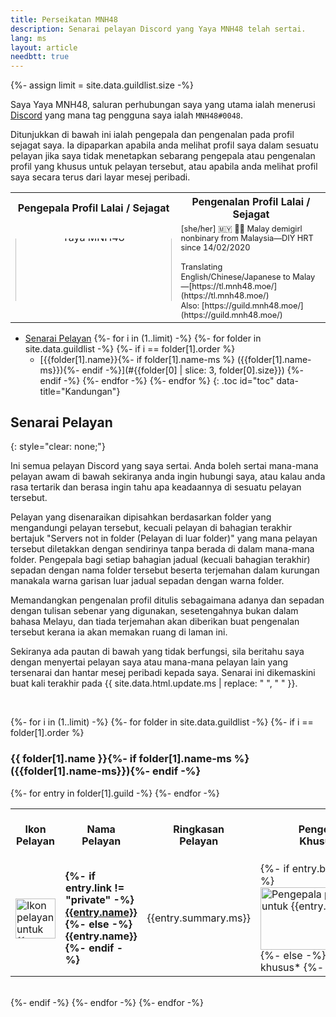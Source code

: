 ```yaml
---
title: Perseikatan MNH48
description: Senarai pelayan Discord yang Yaya MNH48 telah sertai.
lang: ms
layout: article
needbtt: true
---
```



{%- assign limit = site.data.guildlist.size -%}
<style>
.guildtable {
  line-height:1.2em;
}
.guildtable a {
  font-weight: normal;
}
.guildtable td:first-child img {
  height: 64px;
  width: 64px;
}
.guildtable td:nth-child(2) a {
  font-weight: bold;
}
.guildtable td:nth-child(4) img {
  width: 250px;
  height: 100px;
}
.guildtable td:nth-child(5) {
  font-size: 0.8em;
  text-align: left;
}
.defaultimage {
  height: 100px;
  display: inline-block;
  overflow: hidden;
  vertical-align: middle;
  border-bottom-style: none;
  margin-bottom: 6px;
}
.toc ul[data-title]::before {
  content: attr(data-title);
  display: block;
  font-weight: bold;
  padding: 4px;
  font-size: 1.2em;
}

{%- for i in (1..limit) -%}
  {%- for folder in site.data.guildlist -%}
    {%- if i == folder[1].order %}
#{{folder[0] | slice: 3, folder[0].size}}-table {
  border: 2px solid #{{folder[1].color}};
}
    {%- endif -%}
  {%- endfor -%}
{%- endfor %}
</style>


Saya Yaya MNH48, saluran perhubungan saya yang utama ialah menerusi [Discord](https://discord.com/users/341115067934310411) yang mana tag pengguna saya ialah `MNH48#0048`.

Ditunjukkan di bawah ini ialah pengepala dan pengenalan pada profil sejagat saya. Ia dipaparkan apabila anda melihat profil saya dalam sesuatu pelayan jika saya tidak menetapkan sebarang pengepala atau pengenalan profil yang khusus untuk pelayan tersebut, atau apabila anda melihat profil saya secara terus dari layar mesej peribadi.

<table>
  <tr>
    <th style="text-align: center;">Pengepala Profil Lalai / Sejagat</th>
    <th style="text-align: center;">Pengenalan Profil Lalai / Sejagat</th>
  </tr>
  <tr>
    <td style="text-align: center;">
      <div class="defaultimage">
        <img src="https://img.mnh48.moe/discord/server-banner/default.gif" alt="Pengepala profil lalai buat Yaya MNH48" style="width: 250px; height: 168px; position: relative; top: 50%; transform: translateY(-50%);">
      </div>
    </td>
    <td style="text-align: left; line-height: 1.2em; font-size: 0.8em;" markdown="span">
      [she/her] 🇲🇾 🏳️‍⚧️ Malay demigirl nonbinary from Malaysia—DIY HRT since 14/02/2020<br/>
      <br/>
      Translating English/Chinese/Japanese to Malay—[https://tl.mnh48.moe/](https://tl.mnh48.moe/)<br/>Also: [https://guild.mnh48.moe/](https://guild.mnh48.moe/)
    </td>
  </tr>
</table>


- [Senarai Pelayan](#senarai-pelayan)
{%- for i in (1..limit) -%}
  {%- for folder in site.data.guildlist -%}
    {%- if i == folder[1].order %}
  - [{{folder[1].name}}{%- if folder[1].name-ms %} ({{folder[1].name-ms}}){%- endif -%}](#{{folder[0] | slice: 3, folder[0].size}})
    {%- endif -%}
  {%- endfor -%}
{%- endfor %}
{: .toc id="toc" data-title="Kandungan"}


## Senarai Pelayan
{: style="clear: none;"}

Ini semua pelayan Discord yang saya sertai. Anda boleh sertai mana-mana pelayan awam di bawah sekiranya anda ingin hubungi saya, atau kalau anda rasa tertarik dan berasa ingin tahu apa keadaannya di sesuatu pelayan tersebut.

Pelayan yang disenaraikan dipisahkan berdasarkan folder yang mengandungi pelayan tersebut, kecuali pelayan di bahagian terakhir bertajuk "Servers not in folder (Pelayan di luar folder)" yang mana pelayan tersebut diletakkan dengan sendirinya tanpa berada di dalam mana-mana folder. Pengepala bagi setiap bahagian jadual (kecuali bahagian terakhir) sepadan dengan nama folder tersebut beserta terjemahan dalam kurungan manakala warna garisan luar jadual sepadan dengan warna folder.

Memandangkan pengenalan profil ditulis sebagaimana adanya dan sepadan dengan tulisan sebenar yang digunakan, sesetengahnya bukan dalam bahasa Melayu, dan tiada terjemahan akan diberikan buat pengenalan tersebut kerana ia akan memakan ruang di laman ini.

Sekiranya ada pautan di bawah yang tidak berfungsi, sila beritahu saya dengan menyertai pelayan saya atau mana-mana pelayan lain yang tersenarai dan hantar mesej peribadi kepada saya. Senarai ini dikemaskini buat kali terakhir pada {{ site.data.html.update.ms | replace: " ", "&nbsp;" }}.


&nbsp;


{%- for i in (1..limit) -%}
  {%- for folder in site.data.guildlist -%}
    {%- if i == folder[1].order %}
<h3 id="{{folder[0] | slice: 3, folder[0].size}}">{{ folder[1].name }}{%- if folder[1].name-ms %}<br/>({{folder[1].name-ms}}){%- endif -%}</h3>
<table id="{{folder[0] | slice: 3, folder[0].size}}-table" class="guildtable">
  <tr>
    <th>Ikon<br/>Pelayan</th>
    <th>Nama<br/>Pelayan</th>
    <th>Ringkasan<br/>Pelayan</th>
    <th>Pengepala Profil<br/>Khusus Pelayan</th>
    <th>Pengenalan Profil<br/>Khusus Pelayan</th>
  </tr>
  {%- for entry in folder[1].guild -%}
  <tr>
    <td><img src="https://img.mnh48.moe/discord/server-icon/{{entry.icon}}" loading="lazy" alt="Ikon pelayan untuk {{entry.name}}"></td>
    <td><strong>
    {%- if entry.link != "private" -%}
    <a href="{{entry.link}}">{{entry.name}}</a>
    {%- else -%}
    {{entry.name}}
    {%- endif -%}
    </strong></td>
    <td markdown="span">{{entry.summary.ms}}</td>
    <td markdown="span">
    {%- if entry.banner != "none" -%}
    <img src="https://img.mnh48.moe/discord/server-banner/{{entry.banner}}" loading="lazy" alt="Pengepala profil yang khusus untuk {{entry.name}}">
    {%- else -%}
    *Tiada pengepala khusus*
    {%- endif -%}
    </td>
    <td markdown="span">
    {%- if entry.introduction != "none" -%}
    {{entry.introduction}}
    {%- else -%}
    *Tiada profil khusus*
    {%- endif -%}
    </td>
  </tr>
  {%- endfor -%}
</table>
<br/>
    {%- endif -%}
  {%- endfor -%}
{%- endfor -%}
